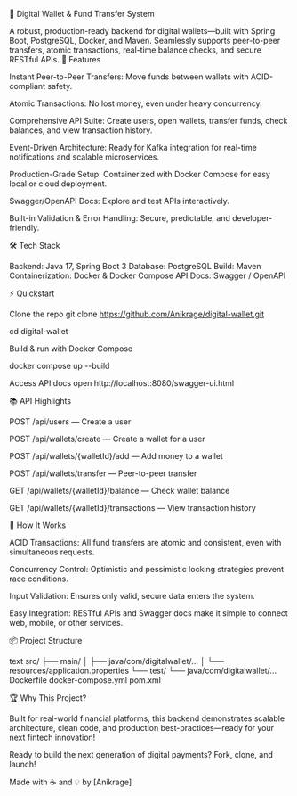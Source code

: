 💸 Digital Wallet & Fund Transfer System

A robust, production-ready backend for digital wallets—built with Spring Boot, PostgreSQL, Docker, and Maven.
Seamlessly supports peer-to-peer transfers, atomic transactions, real-time balance checks, and secure RESTful APIs.
🚀 Features

Instant Peer-to-Peer Transfers: Move funds between wallets with ACID-compliant safety.

Atomic Transactions: No lost money, even under heavy concurrency.

Comprehensive API Suite: Create users, open wallets, transfer funds, check balances, and view transaction history.

Event-Driven Architecture: Ready for Kafka integration for real-time notifications and scalable microservices.

Production-Grade Setup: Containerized with Docker Compose for easy local or cloud deployment.

Swagger/OpenAPI Docs: Explore and test APIs interactively.

Built-in Validation & Error Handling: Secure, predictable, and developer-friendly.

🛠️ Tech Stack

Backend: Java 17, Spring Boot 3
Database: PostgreSQL
Build: Maven
Containerization: Docker & Docker Compose
API Docs: Swagger / OpenAPI

⚡ Quickstart

Clone the repo
git clone https://github.com/Anikrage/digital-wallet.git

cd digital-wallet

Build & run with Docker Compose

docker compose up --build

Access API docs
open http://localhost:8080/swagger-ui.html

📚 API Highlights

POST /api/users — Create a user

POST /api/wallets/create — Create a wallet for a user

POST /api/wallets/{walletId}/add — Add money to a wallet

POST /api/wallets/transfer — Peer-to-peer transfer

GET /api/wallets/{walletId}/balance — Check wallet balance

GET /api/wallets/{walletId}/transactions — View transaction history

🧩 How It Works

ACID Transactions: All fund transfers are atomic and consistent, even with simultaneous requests.

Concurrency Control: Optimistic and pessimistic locking strategies prevent race conditions.

Input Validation: Ensures only valid, secure data enters the system.

Easy Integration: RESTful APIs and Swagger docs make it simple to connect web, mobile, or other services.

📦 Project Structure

text
src/
 ├── main/
 │    ├── java/com/digitalwallet/...
 │    └── resources/application.properties
 └── test/
      └── java/com/digitalwallet/...
Dockerfile
docker-compose.yml
pom.xml

🏆 Why This Project?

Built for real-world financial platforms, this backend demonstrates scalable architecture, clean code, and production best-practices—ready for your next fintech innovation!

Ready to build the next generation of digital payments? Fork, clone, and launch!

Made with ☕ and 💡 by [Anikrage]
